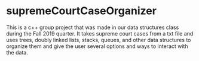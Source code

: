 # supremeCourtCaseOrganizer

This is a c++ group project that was made in our data structures class during the Fall 2019 quarter. It takes supreme court cases from a txt file and uses trees, 
doubly linked lists, stacks, queues, and other data structures to organize them and give the user several options and ways to interact 
with the data. 
